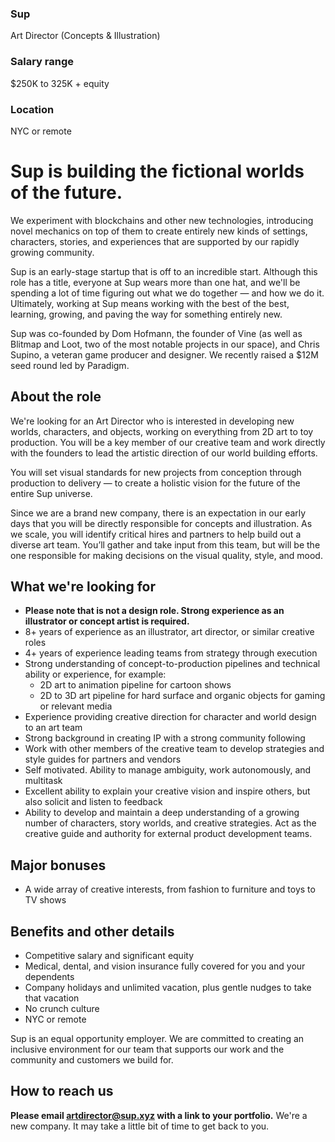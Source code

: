 ### Sup
Art Director (Concepts & Illustration)

### Salary range
$250K to 325K + equity

### Location
NYC or remote

# Sup is building the fictional worlds of the future.
We experiment with blockchains and other new technologies, introducing novel mechanics on top of them to create entirely new kinds of settings, characters, stories, and experiences that are supported by our rapidly growing community.

Sup is an early-stage startup that is off to an incredible start. Although this role has a title, everyone at Sup wears more than one hat, and we'll be spending a lot of time figuring out what we do together — and how we do it. Ultimately, working at Sup means working with the best of the best, learning, growing, and paving the way for something entirely new.

Sup was co-founded by Dom Hofmann, the founder of Vine (as well as Blitmap and Loot, two of the most notable projects in our space), and Chris Supino, a veteran game producer and designer. We recently raised a $12M seed round led by Paradigm.

## About the role

We're looking for an Art Director who is interested in developing new worlds, characters, and objects, working on everything from 2D art to toy production. You will be a key member of our creative team and work directly with the founders to lead the artistic direction of our world building efforts. 

You will set visual standards for new projects from conception through production to delivery — to create a holistic vision for the future of the entire Sup universe. 

Since we are a brand new company, there is an expectation in our early days that you will be directly responsible for concepts and illustration. As we scale, you will identify critical hires and partners to help build out a diverse art team. You’ll gather and take input from this team, but will be the one responsible for making decisions on the visual quality, style, and mood.

## What we're looking for

- **Please note that is not a design role. Strong experience as an illustrator or concept artist is required.**
- 8+ years of experience as an illustrator, art director, or similar creative roles
- 4+ years of experience leading teams from strategy through execution
- Strong understanding of concept-to-production pipelines and technical ability or experience, for example:
  - 2D art to animation pipeline for cartoon shows
  - 2D to 3D art pipeline for hard surface and organic objects for gaming or relevant media
- Experience providing creative direction for character and world design to an art team
- Strong background in creating IP with a strong community following 
- Work with other members of the creative team to develop strategies and style guides for partners and vendors
- Self motivated. Ability to manage ambiguity, work autonomously, and multitask
- Excellent ability to explain your creative vision and inspire others, but also solicit and listen to feedback
- Ability to develop and maintain a deep understanding of a growing number of characters, story worlds, and creative strategies. Act as the creative guide and authority for external product development teams.

## Major bonuses
- A wide array of creative interests, from fashion to furniture and toys to TV shows

## Benefits and other details
- Competitive salary and significant equity
- Medical, dental, and vision insurance fully covered for you and your dependents
- Company holidays and unlimited vacation, plus gentle nudges to take that vacation
- No crunch culture
- NYC or remote
 
Sup is an equal opportunity employer. We are committed to creating an inclusive environment for our team that supports our work and the community and customers we build for.

## How to reach us

**Please email artdirector@sup.xyz with a link to your portfolio.** We're a new company. It may take a little bit of time to get back to you.
